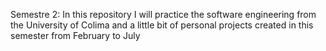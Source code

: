 Semestre 2: In this repository I will practice the software engineering from the University of Colima and a little bit of personal projects created in this semester from February to July
